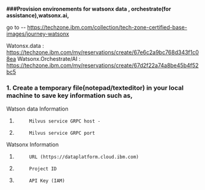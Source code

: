 **###Provision environements for watsonx data , orchestrate(for assistance),watsonx.ai,**

go to -- https://techzone.ibm.com/collection/tech-zone-certified-base-images/journey-watsonx

Watonsx.data : https://techzone.ibm.com/my/reservations/create/67e6c2a9bc768d343f1c08ea
Watsonx.Orchestrate/AI : https://techzone.ibm.com/my/reservations/create/67d2f22a74a8be45b4f52bc5


### 1. Create a temporary file(notepad/texteditor) in your local machine to save key information such as,

Watson data Information
1.			Milvus service GRPC host - 
2.			Milvus service GRPC port

Watsonx Information
1.			URL (https://dataplatform.cloud.ibm.com)
2.			Project ID 
3.			API Key (IAM) 
